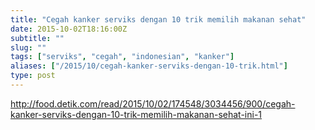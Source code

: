```yaml
---
title: "Cegah kanker serviks dengan 10 trik memilih makanan sehat"
date: 2015-10-02T18:16:00Z
subtitle: ""
slug: ""
tags: ["serviks", "cegah", "indonesian", "kanker"]
aliases: ["/2015/10/cegah-kanker-serviks-dengan-10-trik.html"]
type: post
---
```


<a href="http://food.detik.com/read/2015/10/02/174548/3034456/900/cegah-kanker-serviks-dengan-10-trik-memilih-makanan-sehat-ini-1">http://food.detik.com/read/2015/10/02/174548/3034456/900/cegah-kanker-serviks-dengan-10-trik-memilih-makanan-sehat-ini-1</a>
